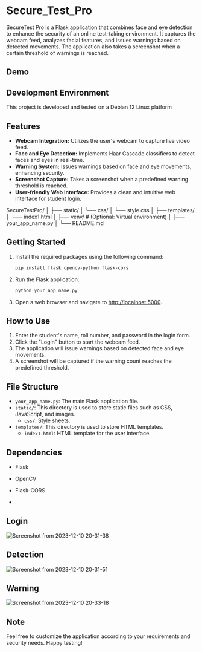 # Secure_Test_Pro

SecureTest Pro is a Flask application that combines face and eye detection to enhance the security of an online test-taking environment. It captures the webcam feed, analyzes facial features, and issues warnings based on detected movements. The application also takes a screenshot when a certain threshold of warnings is reached.


## Demo


## Development Environment

This project is developed and tested on a Debian 12 Linux platform


## Features

- **Webcam Integration:** Utilizes the user's webcam to capture live video feed.
- **Face and Eye Detection:** Implements Haar Cascade classifiers to detect faces and eyes in real-time.
- **Warning System:** Issues warnings based on face and eye movements, enhancing security.
- **Screenshot Capture:** Takes a screenshot when a predefined warning threshold is reached.
- **User-friendly Web Interface:** Provides a clean and intuitive web interface for student login.





SecureTestPro/
│
├── static/
│ └── css/
│ └── style.css
│
├── templates/
│ └── index1.html
│
├── venv/ # (Optional: Virtual environment)
│
├── your_app_name.py
│
└── README.md






## Getting Started

1. Install the required packages using the following command:

    ```bash
    pip install flask opencv-python flask-cors
    ```

2. Run the Flask application:

    ```bash
    python your_app_name.py
    ```

3. Open a web browser and navigate to [http://localhost:5000](http://localhost:5000).

## How to Use

1. Enter the student's name, roll number, and password in the login form.
2. Click the "Login" button to start the webcam feed.
3. The application will issue warnings based on detected face and eye movements.
4. A screenshot will be captured if the warning count reaches the predefined threshold.

## File Structure

- `your_app_name.py`: The main Flask application file.
- `static/`: This directory is used to store static files such as CSS, JavaScript, and images.
    - `css/`: Style sheets.
- `templates/`: This directory is used to store HTML templates.
    - `index1.html`: HTML template for the user interface.

## Dependencies

- Flask
- OpenCV
- Flask-CORS

- 

## Login
![Screenshot from 2023-12-10 20-31-38](https://github.com/Gokulachalam/Secure_Test_Pro/assets/89055461/7e1b252f-c4ec-4616-8a3e-9538e8597906)












## Detection
![Screenshot from 2023-12-10 20-31-51](https://github.com/Gokulachalam/Secure_Test_Pro/assets/89055461/b6e42b1f-626b-40a5-8d8d-74f464309357)


















## Warning
![Screenshot from 2023-12-10 20-33-18](https://github.com/Gokulachalam/Secure_Test_Pro/assets/89055461/a0791ffa-da1b-4ce7-aaa3-e7cadfdeb1bf)

























## Note


Feel free to customize the application according to your requirements and security needs. Happy testing!






